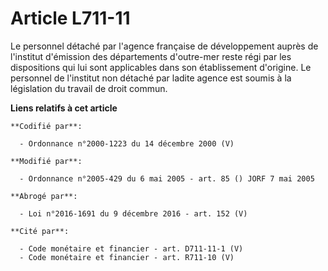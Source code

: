 # Article L711-11

Le personnel détaché par l'agence française de développement auprès de l'institut d'émission des départements d'outre-mer
reste régi par les dispositions qui lui sont applicables dans son établissement d'origine. Le personnel de l'institut non
détaché par ladite agence est soumis à la législation du travail de droit commun.

**Liens relatifs à cet article**

	**Codifié par**:

	  - Ordonnance n°2000-1223 du 14 décembre 2000 (V)

	**Modifié par**:

	  - Ordonnance n°2005-429 du 6 mai 2005 - art. 85 () JORF 7 mai 2005

	**Abrogé par**:

	  - Loi n°2016-1691 du 9 décembre 2016 - art. 152 (V)

	**Cité par**:

	  - Code monétaire et financier - art. D711-11-1 (V)
	  - Code monétaire et financier - art. R711-10 (V)
